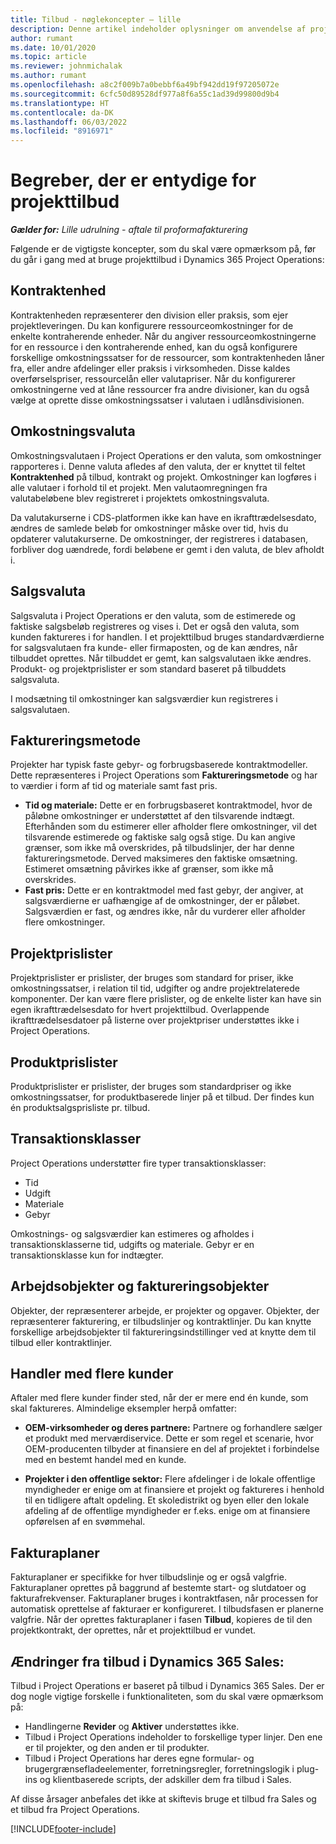 ```yaml
---
title: Tilbud - nøglekoncepter – lille
description: Denne artikel indeholder oplysninger om anvendelse af projekttilbud i Project Operations.
author: rumant
ms.date: 10/01/2020
ms.topic: article
ms.reviewer: johnmichalak
ms.author: rumant
ms.openlocfilehash: a8c2f009b7a0bebbf6a49bf942dd19f97205072e
ms.sourcegitcommit: 6cfc50d89528df977a8f6a55c1ad39d99800d9b4
ms.translationtype: HT
ms.contentlocale: da-DK
ms.lasthandoff: 06/03/2022
ms.locfileid: "8916971"
---
```

# <a name="concepts-unique-to-project-quotes"></a>Begreber, der er entydige for projekttilbud

_**Gælder for:** Lille udrulning - aftale til proformafakturering_


Følgende er de vigtigste koncepter, som du skal være opmærksom på, før du går i gang med at bruge projekttilbud i Dynamics 365 Project Operations:

## <a name="contracting-unit"></a>Kontraktenhed

Kontraktenheden repræsenterer den division eller praksis, som ejer projektleveringen. Du kan konfigurere ressourceomkostninger for de enkelte kontraherende enheder. Når du angiver ressourceomkostningerne for en ressource i den kontraherende enhed, kan du også konfigurere forskellige omkostningssatser for de ressourcer, som kontraktenheden låner fra, eller andre afdelinger eller praksis i virksomheden. Disse kaldes overførselspriser, ressourcelån eller valutapriser. Når du konfigurerer omkostningerne ved at låne ressourcer fra andre divisioner, kan du også vælge at oprette disse omkostningssatser i valutaen i udlånsdivisionen.

## <a name="cost-currency"></a>Omkostningsvaluta

Omkostningsvalutaen i Project Operations er den valuta, som omkostninger rapporteres i. Denne valuta afledes af den valuta, der er knyttet til feltet **Kontraktenhed** på tilbud, kontrakt og projekt. Omkostninger kan logføres i alle valutaer i forhold til et projekt. Men valutaomregningen fra valutabeløbene blev registreret i projektets omkostningsvaluta.

Da valutakurserne i CDS-platformen ikke kan have en ikrafttrædelsesdato, ændres de samlede beløb for omkostninger måske over tid, hvis du opdaterer valutakurserne. De omkostninger, der registreres i databasen, forbliver dog uændrede, fordi beløbene er gemt i den valuta, de blev afholdt i.

## <a name="sales-currency"></a>Salgsvaluta

Salgsvaluta i Project Operations er den valuta, som de estimerede og faktiske salgsbeløb registreres og vises i. Det er også den valuta, som kunden faktureres i for handlen. I et projekttilbud bruges standardværdierne for salgsvalutaen fra kunde- eller firmaposten, og de kan ændres, når tilbuddet oprettes. Når tilbuddet er gemt, kan salgsvalutaen ikke ændres. Produkt- og projektprislister er som standard baseret på tilbuddets salgsvaluta.

I modsætning til omkostninger kan salgsværdier kun registreres i salgsvalutaen.

## <a name="billing-method"></a>Faktureringsmetode

Projekter har typisk faste gebyr- og forbrugsbaserede kontraktmodeller. Dette repræsenteres i Project Operations som **Faktureringsmetode** og har to værdier i form af tid og materiale samt fast pris.

- **Tid og materiale:** Dette er en forbrugsbaseret kontraktmodel, hvor de påløbne omkostninger er understøttet af den tilsvarende indtægt. Efterhånden som du estimerer eller afholder flere omkostninger, vil det tilsvarende estimerede og faktiske salg også stige. Du kan angive grænser, som ikke må overskrides, på tilbudslinjer, der har denne faktureringsmetode. Derved maksimeres den faktiske omsætning. Estimeret omsætning påvirkes ikke af grænser, som ikke må overskrides.
- **Fast pris:** Dette er en kontraktmodel med fast gebyr, der angiver, at salgsværdierne er uafhængige af de omkostninger, der er påløbet. Salgsværdien er fast, og ændres ikke, når du vurderer eller afholder flere omkostninger.

## <a name="project-price-lists"></a>Projektprislister

Projektprislister er prislister, der bruges som standard for priser, ikke omkostningssatser, i relation til tid, udgifter og andre projektrelaterede komponenter. Der kan være flere prislister, og de enkelte lister kan have sin egen ikrafttrædelsesdato for hvert projekttilbud. Overlappende ikrafttrædelsesdatoer på listerne over projektpriser understøttes ikke i Project Operations.

## <a name="product-price-lists"></a>Produktprislister

Produktprislister er prislister, der bruges som standardpriser og ikke omkostningssatser, for produktbaserede linjer på et tilbud. Der findes kun én produktsalgsprisliste pr. tilbud.

## <a name="transaction-classes"></a>Transaktionsklasser

Project Operations understøtter fire typer transaktionsklasser:

- Tid
- Udgift
- Materiale
- Gebyr

Omkostnings- og salgsværdier kan estimeres og afholdes i transaktionsklasserne tid, udgifts og materiale. Gebyr er en transaktionsklasse kun for indtægter.

## <a name="work-entities-and-billing-entities"></a>Arbejdsobjekter og faktureringsobjekter

Objekter, der repræsenterer arbejde, er projekter og opgaver. Objekter, der repræsenterer fakturering, er tilbudslinjer og kontraktlinjer. Du kan knytte forskellige arbejdsobjekter til faktureringsindstillinger ved at knytte dem til tilbud eller kontraktlinjer.

## <a name="multi-customer-deals"></a>Handler med flere kunder

Aftaler med flere kunder finder sted, når der er mere end én kunde, som skal faktureres. Almindelige eksempler herpå omfatter:

- **OEM-virksomheder og deres partnere:** Partnere og forhandlere sælger et produkt med merværdiservice. Dette er som regel et scenarie, hvor OEM-producenten tilbyder at finansiere en del af projektet i forbindelse med en bestemt handel med en kunde. 

- **Projekter i den offentlige sektor:** Flere afdelinger i de lokale offentlige myndigheder er enige om at finansiere et projekt og faktureres i henhold til en tidligere aftalt opdeling. Et skoledistrikt og byen eller den lokale afdeling af de offentlige myndigheder er f.eks. enige om at finansiere opførelsen af en svømmehal.

## <a name="invoice-schedules"></a>Fakturaplaner

Fakturaplaner er specifikke for hver tilbudslinje og er også valgfrie. Fakturaplaner oprettes på baggrund af bestemte start- og slutdatoer og fakturafrekvenser. Fakturaplaner bruges i kontraktfasen, når processen for automatisk oprettelse af fakturaer er konfigureret. I tilbudsfasen er planerne valgfrie. Når der oprettes fakturaplaner i fasen **Tilbud**, kopieres de til den projektkontrakt, der oprettes, når et projekttilbud er vundet.

## <a name="changes-from-dynamics-365-sales-quote"></a>Ændringer fra tilbud i Dynamics 365 Sales:

Tilbud i Project Operations er baseret på tilbud i Dynamics 365 Sales. Der er dog nogle vigtige forskelle i funktionaliteten, som du skal være opmærksom på:

- Handlingerne **Revider** og **Aktiver** understøttes ikke.
- Tilbud i Project Operations indeholder to forskellige typer linjer. Den ene er til projekter, og den anden er til produkter.
- Tilbud i Project Operations har deres egne formular- og brugergrænsefladeelementer, forretningsregler, forretningslogik i plug-ins og klientbaserede scripts, der adskiller dem fra tilbud i Sales.

Af disse årsager anbefales det ikke at skiftevis bruge et tilbud fra Sales og et tilbud fra Project Operations.


[!INCLUDE[footer-include](../../includes/footer-banner.md)]
